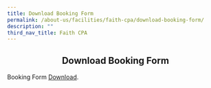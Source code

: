```yaml
---
title: Download Booking Form
permalink: /about-us/facilities/faith-cpa/download-booking-form/
description: ""
third_nav_title: Faith CPA
---
```

## <center> Download Booking Form </center>

Booking Form&nbsp;[Download](https://acjc.moe.edu.sg/qql/slot/u543/2020/About%20Us/Facilities/Faith%20CPA/Download%20Booking%20Form/CPA_Booking_Form_wef_2019.doc).